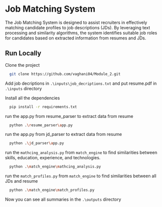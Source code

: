 
# Job Matching System

The Job Matching System is designed to assist recruiters in effectively matching candidate profiles to job descriptions (JDs). By leveraging text processing and similarity algorithms, the system identifies suitable job roles for candidates based on extracted information from resumes and JDs.






## Run Locally

Clone the project

```bash
  git clone https://github.com/vaghani04/Module_2.git
```

Add job decriptions in `.\inputs\job_decriptions.txt` and put resume.pdf in `.\inputs` directory

Install all the dependencies

```bash
  pip install -r requirements.txt

```

run the app.py from resume_parser to extract data from resume

```bash
  python .\resume_parser\app.py
```

run the app.py from jd_parser to extract data from resume

```bash
  python .\jd_parser\app.py
```

run the `mathcing_analysis.py` from `match_engine` to find similarities between skills, education, experience, and technologies.

```bash
  python .\match_engine\mathcing_analysis.py
```

run the `match_profiles.py` from `match_engine` to find similarities between all JDs and resume

```bash
  python .\match_engine\match_profiles.py
```

Now you can see all summaries in the `.\outputs` directory
